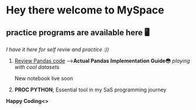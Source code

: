 # Hey there welcome to MySpace
## practice programs are available here 🖥️
*I have it here for self reviw and practice :))* 

1. [Review Pandas code](https://github.com/22Ujjwal/MySpace/blob/main/pandasbrushup.ipynb) -->**Actual Pandas Implementation Guide😳** *playing with cool datasets*       

   New notebook live soon
   
2. **PROC PYTHON**; Essential tool in my SaS programming journey
   
**Happy Coding<>**
